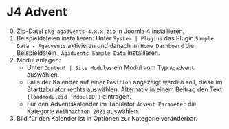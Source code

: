 # J4 Advent

0. Zip-Datei `pkg-agadvents-4.x.x.zip` in Joomla 4 installieren. 
1. Beispieldateien installieren: Unter `System | Plugins` das Plugin `Sample Data - Agadvents` aktivieren und danach im `Home Dashboard` die Beispieldatein ` Agadvents Sample Data` installieren.
2. Modul anlegen: 
   - Unter `Content | Site Modules` ein Modul vom Typ `Agadvent` auswählen. 
   - Falls der Kalender auf einer `Position` angezeigt werden soll, diese im Starttabulator rechts auswählen. Alternativ in einem Beitrag den Text `{loadmoduleid 'MdoulID'}` eintragen.
   - Für den Adventskalender im Tabulator `Àdvent Parameter` die Kategorie `Weihnachten 2021` auswählen.
3. Bild für den Kalender ist in Optionen zur Kategorie veränderbar. 
